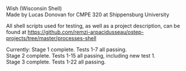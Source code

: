 Wish (Wisconsin Shell)      
Made by Lucas Donovan for CMPE 320 at Shippensburg University      
      
All shell scripts used for testing, as well as a project description, can be found at https://github.com/remzi-arpacidusseau/ostep-projects/tree/master/processes-shell   

Currently: 
Stage 1 complete. Tests 1-7 all passing.     
Stage 2 complete. Tests 1-15 all passing, including new test 1.  
Stage 3 complete. Tests 1-22 all passing.       

